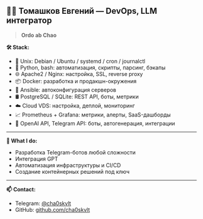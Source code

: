 ## 👨‍💻 Томашков Евгений  — DevOps, LLM интегратор 

> **Ordo ab Chao**

**🛠️ Stack:**
- 🐧 Unix: Debian / Ubuntu / systemd / cron / journalctl
- 🐍 Python, bash: автоматизация, скрипты, парсинг, бэкапы
- 🌐 Apache2 / Nginx: настройка, SSL, reverse proxy
- 📦 Docker: разработка и продакшн-окружения
- 🧰 Ansible: автоконфигурация серверов
- 🛢 PostgreSQL / SQLite: REST API, боты, метрики
- ☁️ Cloud VDS: настройка, деплой, мониторинг
- 📈 Prometheus + Grafana: метрики, алерты, SaaS-дашборды
- 🤖 OpenAI API, Telegram API: боты, автогенерация, интеграции

---

**🔧 What I do:**
- Разработка Telegram-ботов любой сложности
- Интеграция GPT  
- Автоматизация инфраструктуры и CI/CD
- Создание контейнерных решений под ключ

---

**📫 Contact:**
- Telegram: [@cha0skvlt](https://t.me/cha0skvlt)
- GitHub: [github.com/cha0skvlt](https://github.com/cha0skvlt)
